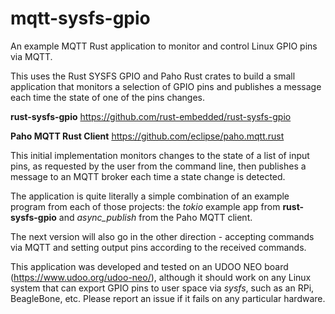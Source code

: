 # mqtt-sysfs-gpio
An example MQTT Rust application to monitor and control Linux GPIO pins via MQTT.

This uses the Rust SYSFS GPIO and Paho Rust crates to build a small application that monitors a selection of GPIO pins and publishes a message each time the state of one of the pins changes.

**rust-sysfs-gpio**
https://github.com/rust-embedded/rust-sysfs-gpio

**Paho MQTT Rust Client**
https://github.com/eclipse/paho.mqtt.rust

This initial implementation monitors changes to the state of a list of input pins, as requested by the user from the command line, then publishes a message to an MQTT broker each time a state change is detected.

The application is quite literally a simple combination of an example program from each of those projects: the _tokio_ example app from **rust-sysfs-gpio** and _async_publish_ from the Paho MQTT client.

The next version will also go in the other direction - accepting commands via MQTT and setting output pins according to the received commands.

This application was developed and tested on an UDOO NEO board (https://www.udoo.org/udoo-neo/), although it should work on any Linux system that can export GPIO pins to user space via _sysfs_, such as an RPi, BeagleBone, etc. Please report an issue if it fails on any particular hardware. 